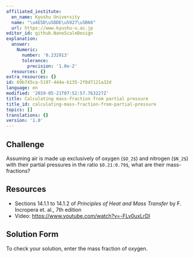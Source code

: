 ```yaml
---
affiliated_institute:
  en_name: Kyushu University
  name: "\u4E5D\u5DDE\u5927\u5B66"
  url: https://www.kyushu-u.ac.jp
editor_id: github.NanoScaleDesign
explanation:
  answer:
    Numeric:
      number: '0.232913'
      tolerance:
        precision: '1.0e-2'
  resources: {}
extra_resources: {}
id: 69b745ca-5197-444a-b135-2f8d7121a32d
language: en
modified: '2019-05-21T07:52:57.763227Z'
title: Calculating mass-fraction from partial pressure
title_id: calculating-mass-fraction-from-partial-pressure
topics: []
translations: {}
version: '1.0'
---
```


## Challenge
Assuming air is made up exclusively of oxygen (`$O_2$`) and nitrogen (`$N_2$`) with their partial pressures in the ratio `$0.21:0.79$`, what are their mass-fractions?

## Resources

- Sections 14.1.1 to 14.1.2 of *Principles of Heat and Mass Transfer* by F. Incropera et. al., 7th edition
- Video: https://www.youtube.com/watch?v=-FLv0uxLrDI

## Solution Form
To check your solution, enter the mass fraction of oxygen.
